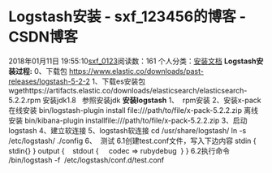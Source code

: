# Logstash安装 - sxf_123456的博客 - CSDN博客
2018年01月11日 19:55:10[sxf_0123](https://me.csdn.net/sxf_123456)阅读数：161
个人分类：[安装文档](https://blog.csdn.net/sxf_123456/article/category/7396488)
**Logstash安装过程:**
0、下载包
https://www.elastic.co/downloads/past-releases/logstash-5-2-2
1、下载es安装包
wgethttps://artifacts.elastic.co/downloads/elasticsearch/elasticsearch-5.2.2.rpm
安装jdk1.8
  参照安装jdk
**安装logstash**
1、  rpm安装
2、安装x-pack
在线安装
bin/logstash-plugin install file:///path/to/file/x-pack-5.2.2.zip
离线安装
bin/kibana-plugin installfile:///path/to/file/x-pack-5.2.2.zip
3、启动logstash
4、建立软连接
5、logstash软连接
cd /usr/share/logstash/
ln -s /etc/logstash/ ./config
6、  测试
6.1创建test.conf文件，写入下边内容
stdin {
    stdin{}
}
output {
   stdout {
    codec => rubydebug
 } 
}
6.2执行命令
/bin/logstash -f  /etc/logstash/conf.d/test.conf
